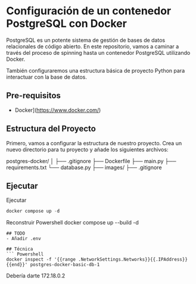 # Configuración de un contenedor PostgreSQL con Docker
PostgreSQL es un potente sistema de gestión de bases de datos relacionales de código abierto. En este repositorio, vamos a caminar a través del proceso de spinning hasta un contenedor PostgreSQL utilizando Docker.

También configuraremos una estructura básica de proyecto Python para interactuar con la base de datos.

## Pre-requisitos
- Docker](https://www.docker.com/)

## Estructura del Proyecto
Primero, vamos a configurar la estructura de nuestro proyecto. Crea un nuevo directorio para tu proyecto y añade los siguientes archivos:

postgres-docker/
│
├── .gitignore
├── Dockerfile
├── main.py
├── requirements.txt
└── database.py
├── images/
├── .gitignore

## Ejecutar
Ejecutar
``` Powershell
docker compose up -d
```
Reconstruir
Powershell
docker compose up --build -d
```
## TODO
- Añadir .env

## Técnica
``` Powershell
docker inspect -f '{{range .NetworkSettings.Networks}}{{.IPAddress}}{{end}}' postgres-docker-basic-db-1
```
Debería darte 172.18.0.2